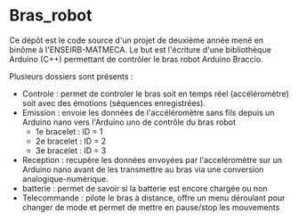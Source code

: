 # Bras_robot


Ce dépôt est le code source d'un projet de deuxième année mené en binôme à l'ENSEIRB-MATMECA. Le but est l'écriture d'une bibliothèque Arduino (C++) permettant de contrôler le bras robot Arduino Braccio.

Plusieurs dossiers sont présents :
  - Controle : permet de controler le bras soit en temps réel (accéléromètre) soit avec des émotions (séquences enregistrées).
  - Emission : envoie les données de l'accéléromètre sans fils depuis un Arduino nano vers l'Arduino uno de contrôle du bras robot
      - 1e bracelet : ID = 1
      - 2e bracelet : ID = 2 
      - 3e bracelet : ID = 3
  - Reception : recupère les données envoyées par l'acceléromètre sur un Arduino nano avant de les transmettre au bras via une conversion analogique-numérique.
  - batterie : permet de savoir si la batterie est encore chargée ou non
  - Telecommande : pilote le bras à distance, offre un menu déroulant pour changer de mode et permet de mettre en pause/stop les mouvements

